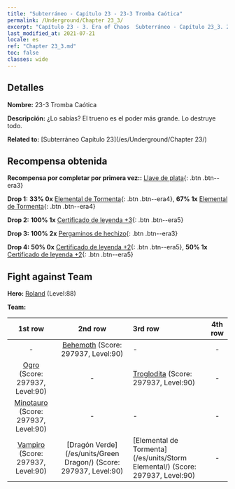 ```yaml
---
title: "Subterráneo - Capítulo 23 - 23-3 Tromba Caótica"
permalink: /Underground/Chapter 23_3/
excerpt: "Capítulo 23 - 3. Era of Chaos  Subterráneo - Capítulo 23_3. 23-3 Tromba Caótica"
last_modified_at: 2021-07-21
locale: es
ref: "Chapter 23_3.md"
toc: false
classes: wide
---
```


## Detalles

 **Nombre:** 23-3 Tromba Caótica

 **Descripción:** ¿Lo sabías? El trueno es el poder más grande. Lo destruye todo.

 **Related to:** [Subterráneo Capítulo 23](/es/Underground/Chapter 23/)

## Recompensa obtenida

 **Recompensa por completar por primera vez::** [Llave de plata](/ItemsES/con_693/){: .btn .btn--era3}

 **Drop 1:** **33% 0x** [Elemental de Tormenta](/ItemsES/unt_263/){: .btn .btn--era4}, **67% 1x** [Elemental de Tormenta](/ItemsES/unt_263/){: .btn .btn--era4}

 **Drop 2:** **100% 1x** [Certificado de leyenda +3](/ItemsES/mat_88/){: .btn .btn--era5}

 **Drop 3:** **100% 2x** [Pergaminos de hechizo](/ItemsES/con_694/){: .btn .btn--era3}

 **Drop 4:** **50% 0x** [Certificado de leyenda +2](/ItemsES/mat_81/){: .btn .btn--era5}, **50% 1x** [Certificado de leyenda +2](/ItemsES/mat_81/){: .btn .btn--era5}


## Fight against Team
 **Hero:** [Roland](/es/heroes/Roland/) (Level:88)

 **Team:**


  | 1st row | 2nd row | 3rd row | 4th row |
  |:----:|:----:|:----|:----:|
  | - | [Behemoth](/es/units/Behemoth/) (Score: 297937, Level:90)  | - | - |
  | [Ogro](/es/units/Ogre/) (Score: 297937, Level:90)  | - | [Troglodita](/es/units/Troglodyte/) (Score: 297937, Level:90)  | - |
  | [Minotauro](/es/units/Minotaur/) (Score: 297937, Level:90)  | - | - | - |
  | [Vampiro](/es/units/Vampire/) (Score: 297937, Level:90)  | [Dragón Verde](/es/units/Green Dragon/) (Score: 297937, Level:90)  | [Elemental de Tormenta](/es/units/Storm Elemental/) (Score: 297937, Level:90)  | - |


